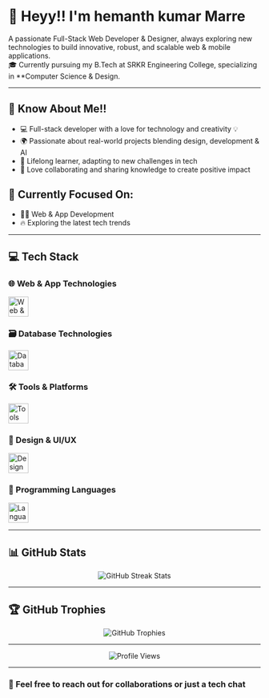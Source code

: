 # 👋 Heyy!! I'm hemanth kumar Marre

A passionate Full-Stack Web Developer & Designer, always exploring new technologies to build innovative, robust, and scalable web & mobile applications.  
🎓 Currently pursuing my B.Tech at SRKR Engineering College, specializing in **Computer Science & Design.

---

## 🚀 Know About Me!!

- 💻 Full-stack developer with a love for technology and creativity 💡  
- 🌍 Passionate about real-world projects blending design, development & AI  
- 🌱 Lifelong learner, adapting to new challenges in tech  
- 🤝 Love collaborating and sharing knowledge to create positive impact

## 🎯 Currently Focused On:
- 👨‍💻 Web & App Development  
- 🔥 Exploring the latest tech trends  

---

## 💻 Tech Stack

### 🌐 Web & App Technologies
<div align="left">
  <img src="https://skillicons.dev/icons?i=html,css,js,php,bootstrap,react,nodejs,nextjs,ts,tailwind," height="40" alt="Web & App Technologies"/>
</div>

### 🗃 Database Technologies
<div align="left">
  <img src="https://skillicons.dev/icons?i=mysql,mongodb,firebase,supabase,postgres" height="40" alt="Database Stack"/>
</div>

### 🛠 Tools & Platforms
<div align="left">
  <img src="https://skillicons.dev/icons?i=git,github,postman,vercel,notion,netlify,vscode" height="40" alt="Tools Stack"/>
</div>

### 🎨 Design & UI/UX
<div align="left">
  <img src="https://skillicons.dev/icons?i=figma,threejs" height="40" alt="Design Stack"/>
</div>

### 🧠 Programming Languages
<div align="left">
  <img src="https://skillicons.dev/icons?i=c,py,java,js,c++" height="40" alt="Languages"/>
</div>

---

## 📊 GitHub Stats

<div align="center">
  <img src="https://github-readme-streak-stats.herokuapp.com/?user=hemanthkumarMarre&theme=tokyonight&hide_border=true" alt="GitHub Streak Stats"/><br/>
</div>

---

## 🏆 GitHub Trophies

<div align="center">
  <img src="https://github-profile-trophy.vercel.app/?username=hemanthkumarMarre&theme=tokyonight&no-frame=true&no-bg=false&margin-w=4" alt="GitHub Trophies"/>
</div>

---

<div align="center">
  <img src="https://komarev.com/ghpvc/?username=hemanthkumarMarre&label=Profile%20views&color=0e75b6&style=flat" alt="Profile Views"/>
</div>

---

### 💬 Feel free to reach out for collaborations or just a tech chat
